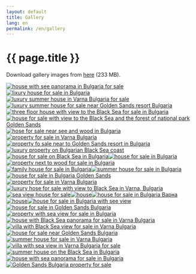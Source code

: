 ```yaml
---
layout: default
title: Gallery
lang: en
permalink: /en/gallery
---
```

<h1 class="title">{{ page.title }}</h1>
<div class="clear"></div>
<p>Download gallery images from <a href="https://github.com/yourgoldensandshouse/yourgoldensandshouse/releases/download/v1.0.0/www.YourGoldenSandsHouse.com-gallery-fullsize.zip" title="">here</a> (233 MB).</p>
<p><a title="house with see panorama in Bulgaria for sale" rel="lightbox[gallery]" href="/static/gallery/800/www.YourGoldenSandsHouse.com_53.jpg"> <img title="house with see panorama in Bulgaria for sale" src="/static/gallery/310/sc_www.YourGoldenSandsHouse.com_53.jpg" alt="house with see panorama in Bulgaria for sale" /></a><a title="lixury house for sale in Bulgaria" rel="lightbox[gallery]" href="/static/gallery/800/www.YourGoldenSandsHouse.com_38.jpg"><img title="lixury house for sale in Bulgaria" src="/static/gallery/310/sc_www.YourGoldenSandsHouse.com_38.jpg" alt="lixury house for sale in Bulgaria" /></a><a title="luxury summer house in Varna Bulgaria for sale" rel="lightbox[gallery]" href="/static/gallery/800/www.YourGoldenSandsHouse.com_37.jpg"><img title="luxury summer house in Varna Bulgaria for sale" src="/static/gallery/310/sc_www.YourGoldenSandsHouse.com_37.jpg" alt="luxury summer house in Varna Bulgaria for sale" /></a><a title="luxury summer house for sale near Golden Sands resort Bulgaria" rel="lightbox[gallery]" href="/static/gallery/800/www.YourGoldenSandsHouse.com_36.jpg"><img title="luxury summer house for sale near Golden Sands resort Bulgaria" src="/static/gallery/310/sc_www.YourGoldenSandsHouse.com_36.jpg" alt="luxury summer house for sale near Golden Sands resort Bulgaria" /></a><a title="three floor house with view to the Black Sea for sale in Bulgaria" rel="lightbox[gallery]" href="/static/gallery/800/www.YourGoldenSandsHouse.com_29.jpg"><img title="three floor house with view to the Black Sea for sale in Bulgaria" src="/static/gallery/310/sc_www.YourGoldenSandsHouse.com_29.jpg" alt="three floor house with view to the Black Sea for sale in Bulgaria" /></a><a title="house for sale with view to the Black Sea and the forest of national park Golden Sands" rel="lightbox[gallery]" href="/static/gallery/800/www.YourGoldenSandsHouse.com_28.jpg"><img title="house for sale with view to the Black Sea and the forest of national park Golden Sands" src="/static/gallery/310/sc_www.YourGoldenSandsHouse.com_28.jpg" alt="house for sale with view to the Black Sea and the forest of national park Golden Sands" /></a><a title="hose for sale near see and wood in Bulgaria" rel="lightbox[gallery]" href="/static/gallery/800/www.YourGoldenSandsHouse.com_27.jpg"><img title="hose for sale near see and wood in Bulgaria" src="/static/gallery/310/sc_www.YourGoldenSandsHouse.com_27.jpg" alt="hose for sale near see and wood in Bulgaria" /></a><a title="property for sale in Varna Bulgaria" rel="lightbox[gallery]" href="/static/gallery/800/www.YourGoldenSandsHouse.com_26.jpg"><img title="property for sale in Varna Bulgaria" src="/static/gallery/310/sc_www.YourGoldenSandsHouse.com_26.jpg" alt="property for sale in Varna Bulgaria" /></a><a title="property fo sale near to Golden Sands resort in Bulgaria" rel="lightbox[gallery]" href="/static/gallery/800/www.YourGoldenSandsHouse.com_34.jpg"><img title="property fo sale near to Golden Sands resort in Bulgaria" src="/static/gallery/310/sc_www.YourGoldenSandsHouse.com_34.jpg" alt="property fo sale near to Golden Sands resort in Bulgaria" /></a><a title="luxury property on Bulgarian Black Sea coast" rel="lightbox[gallery]" href="/static/gallery/800/www.YourGoldenSandsHouse.com_30.jpg"><img title="luxury property on Bulgarian Black Sea coast" src="/static/gallery/310/sc_www.YourGoldenSandsHouse.com_30.jpg" alt="luxury property on Bulgarian Black Sea coast" /></a><a title="house for sale on Black Sea in Bulgaria" rel="lightbox[gallery]" href="/static/gallery/800/www.YourGoldenSandsHouse.com_32.jpg"><img title="house for sale on Black Sea in Bulgaria" src="/static/gallery/310/sc_www.YourGoldenSandsHouse.com_32.jpg" alt="house for sale on Black Sea in Bulgaria" /></a><a title="house for sale in Bulgaria" rel="lightbox[gallery]" href="/static/gallery/800/www.YourGoldenSandsHouse.com_01.jpg"><img title="house for sale in Bulgaria" src="/static/gallery/310/sc_www.YourGoldenSandsHouse.com_01.jpg" alt="house for sale in Bulgaria" /></a><a title="property next to wood for sale in Bulgaria" rel="lightbox[gallery]" href="/static/gallery/800/www.YourGoldenSandsHouse.com_25.jpg"><img title="property next to wood for sale in Bulgaria" src="/static/gallery/310/sc_www.YourGoldenSandsHouse.com_25.jpg" alt="property next to wood for sale in Bulgaria" /></a><a title="family house for sale in Bulgaria" rel="lightbox[gallery]" href="/static/gallery/800/www.YourGoldenSandsHouse.com_22.jpg"><img title="family house for sale in Bulgaria" src="/static/gallery/310/sc_www.YourGoldenSandsHouse.com_22.jpg" alt="family house for sale in Bulgaria" /></a><a title="summer house for sale in Bulgaria" rel="lightbox[gallery]" href="/static/gallery/800/www.YourGoldenSandsHouse.com_21.jpg"><img title="summer house for sale in Bulgaria" src="/static/gallery/310/sc_www.YourGoldenSandsHouse.com_21.jpg" alt="summer house for sale in Bulgaria" /></a><a title="house for sale in Bulgaria Golden Sands" rel="lightbox[gallery]" href="/static/gallery/800/www.YourGoldenSandsHouse.com_03.jpg"><img title="house for sale in Bulgaria Golden Sands" src="/static/gallery/310/sc_www.YourGoldenSandsHouse.com_03.jpg" alt="house for sale in Bulgaria Golden Sands" /></a><a title="property for sale in Varna Bulgaria" rel="lightbox[gallery]" href="/static/gallery/800/www.YourGoldenSandsHouse.com_02.jpg"><img title="property for sale in Varna Bulgaria" src="/static/gallery/310/sc_www.YourGoldenSandsHouse.com_02.jpg" alt="property for sale in Varna Bulgaria" /></a><a title="luxury hose for sale with view to Black Sea in Varna, Bulgaria" rel="lightbox[gallery]" href="/static/gallery/800/www.YourGoldenSandsHouse.com_40.jpg"><img title="luxury hose for sale with view to Black Sea in Varna, Bulgaria" src="/static/gallery/310/sc_www.YourGoldenSandsHouse.com_40.jpg" alt="luxury hose for sale with view to Black Sea in Varna, Bulgaria" /></a><a title="sea view house for sale" rel="lightbox[gallery]" href="/static/gallery/800/www.YourGoldenSandsHouse.com_42.jpg"><img title="sea view house for sale" src="/static/gallery/310/sc_www.YourGoldenSandsHouse.com_42.jpg" alt="sea view house for sale" /></a><a title="house" rel="lightbox[gallery]" href="/static/gallery/800/www.YourGoldenSandsHouse.com_41.jpg"><img title="house" src="/static/gallery/310/sc_www.YourGoldenSandsHouse.com_41.jpg" alt="house" /></a><a title="house for sale in Bulgaria Варна" rel="lightbox[gallery]" href="/static/gallery/800/www.YourGoldenSandsHouse.com_05.jpg"><img title="house for sale in Bulgaria Варна" src="/static/gallery/310/sc_www.YourGoldenSandsHouse.com_05.jpg" alt="house for sale in Bulgaria Варна" /></a><a title="house" rel="lightbox[gallery]" href="/static/gallery/800/www.YourGoldenSandsHouse.com_11.jpg"><img title="house" src="/static/gallery/310/sc_www.YourGoldenSandsHouse.com_11.jpg" alt="house" /></a><a title="house for sale in Bulgaria with see view" rel="lightbox[gallery]" href="/static/gallery/800/www.YourGoldenSandsHouse.com_44.jpg"><img title="house for sale in Bulgaria with see view" src="/static/gallery/310/sc_www.YourGoldenSandsHouse.com_44.jpg" alt="house for sale in Bulgaria with see view" /></a><a title="house for sale in Golden Sands Bulgaria" rel="lightbox[gallery]" href="/static/gallery/800/www.YourGoldenSandsHouse.com_45.jpg"><img title="house for sale in Golden Sands Bulgaria" src="/static/gallery/310/sc_www.YourGoldenSandsHouse.com_45.jpg" alt="house for sale in Golden Sands Bulgaria" /></a><a title="property with sea view for sale in Bulgaria" rel="lightbox[gallery]" href="/static/gallery/800/www.YourGoldenSandsHouse.com_46.jpg"><img title="property with sea view for sale in Bulgaria" src="/static/gallery/310/sc_www.YourGoldenSandsHouse.com_46.jpg" alt="property with sea view for sale in Bulgaria" /></a><a title="house with Black Sea panorama for sale in Varna Bulgaria" rel="lightbox[gallery]" href="/static/gallery/800/www.YourGoldenSandsHouse.com_56.jpg"><img title="house with Black Sea panorama for sale in Varna Bulgaria" src="/static/gallery/310/sc_www.YourGoldenSandsHouse.com_56.jpg" alt="house with Black Sea panorama for sale in Varna Bulgaria" /></a><a title="villa with Black Sea view for sale in Varna Bulgaria" rel="lightbox[gallery]" href="/static/gallery/800/www.YourGoldenSandsHouse.com_47.jpg"><img title="villa with Black Sea view for sale in Varna Bulgaria" src="/static/gallery/310/sc_www.YourGoldenSandsHouse.com_47.jpg" alt="villa with Black Sea view for sale in Varna Bulgaria" /></a><a title="house for sale near Golden Sands Bulgaria" rel="lightbox[gallery]" href="/static/gallery/800/www.YourGoldenSandsHouse.com_07.jpg"><img title="house for sale near Golden Sands Bulgaria" src="/static/gallery/310/sc_www.YourGoldenSandsHouse.com_07.jpg" alt="house for sale near Golden Sands Bulgaria" /></a><a title="summer house for sale in Varna Bulgaria" rel="lightbox[gallery]" href="/static/gallery/800/www.YourGoldenSandsHouse.com_08.jpg"><img title="summer house for sale in Varna Bulgaria" src="/static/gallery/310/sc_www.YourGoldenSandsHouse.com_08.jpg" alt="summer house for sale in Varna Bulgaria" /></a><a title="villa with sea view in Varna Bulgaria for sale" rel="lightbox[gallery]" href="/static/gallery/800/www.YourGoldenSandsHouse.com_48.jpg"><img title="villa with sea view in Varna Bulgaria for sale" src="/static/gallery/310/sc_www.YourGoldenSandsHouse.com_48.jpg" alt="villa with sea view in Varna Bulgaria for sale" /></a><a title="summer house on the Black Sea in Bulgaria" rel="lightbox[gallery]" href="/static/gallery/800/www.YourGoldenSandsHouse.com_52.jpg"><img title="summer house on the Black Sea in Bulgaria" src="/static/gallery/310/sc_www.YourGoldenSandsHouse.com_52.jpg" alt="summer house on the Black Sea in Bulgaria" /></a><a title="house with sea panorama for sale in Bulgaria" rel="lightbox[gallery]" href="/static/gallery/800/www.YourGoldenSandsHouse.com_50.jpg"><img title="house with sea panorama for sale in Bulgaria" src="/static/gallery/310/sc_www.YourGoldenSandsHouse.com_50.jpg" alt="house with sea panorama for sale in Bulgaria" /></a><a title="Golden Sands Bulgaria property for sale" rel="lightbox[gallery]" href="/static/gallery/800/www.YourGoldenSandsHouse.com_51.jpg"><img title="Golden Sands Bulgaria property for sale" src="/static/gallery/310/sc_www.YourGoldenSandsHouse.com_51.jpg" alt="Golden Sands Bulgaria property for sale" /></a></p>
<script type="text/javascript"><!--
$$('img').each(function(item){item.setAttribute('title', '')});
$$('a').each(function(item){item.setAttribute('title', '')});
// --></script>